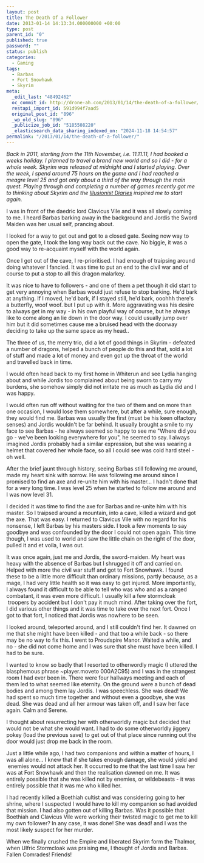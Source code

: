 ```yaml
---
layout: post
title: The Death Of a Follower
date: 2013-01-14 14:13:34.000000000 +00:00
type: post
parent_id: "0"
published: true
password: ""
status: publish
categories:
  - Gaming
tags:
  - Barbas
  - Fort Snowhawk
  - Skyrim
meta:
  _edit_last: "48492462"
  oc_commit_id: http://drone-ah.com/2013/01/14/the-death-of-a-follower/1358172820
  restapi_import_id: 591d994f7aad5
  original_post_id: "896"
  _wp_old_slug: "896"
  _publicize_job_id: "5185508220"
  _elasticsearch_data_sharing_indexed_on: "2024-11-18 14:54:57"
permalink: "/2013/01/14/the-death-of-a-follower/"
---
```


_Back in 2011, starting from the 11th November, i.e. 11.11.11, I had booked a
weeks holiday. I planned to travel a brand new world and so I did - for a whole
week. Skyrim was released at midnight and I started playing. Over the week, I
spend around 75 hours on the game and I had reached a meagre level 25 and got
only about a third of the way through the main quest. Playing through and
completing a number of games recently got me to thinking about Skyrim and the
[Illusionist Diaries](http://www.pcgamer.com/2012/08/09/an-illusionist-in-skyrim-part-1/ "An Illusionist In Skyrim")
inspired me to start again._

I was in front of the daedric lord Clavicus Vile and it was all slowly coming to
me. I heard Barbas barking away in the background and Jordis the Sword Maiden
was her usual self, prancing about.

I looked for a way to get out and got to a closed gate. Seeing now way to open
the gate, I took the long way back out the cave. No biggie, it was a good way to
re-acquaint myself with the world again.

Once I got out of the cave, I re-prioritised. I had enough of traipsing around
doing whatever I fancied. It was time to put an end to the civil war and of
course to put a stop to all this dragon malarkey.

<!-- more -->

It was nice to have to followers - and one of them a pet though it did start to
get very annoying when Barbas would just refuse to stop barking. He\'d bark at
anything. If I moved, he\'d bark, if I stayed still, he\'d bark, ooohhh there\'s
a butterfly, woof woof. but I put up with it. More aggravating was his desire to
always get in my way - in his own playful way of course, but he always like to
come along an lie down in the door way. I could usually jump over him but it did
sometimes cause me a bruised head with the doorway deciding to take up the same
space as my head..

The three of us, the merry trio, did a lot of good things in Skyrim - defeated a
number of dragons, helped a bunch of people do this and that, sold a lot of
stuff and made a lot of money and even got up the throat of the world and
travelled back in time.

I would often head back to my first home in Whiterun and see Lydia hanging about
and while Jordis too complained about being sworn to carry my burdens, she
somehow simply did not irritate me as much as Lydia did and I was happy.

I would often run off without waiting for the two of them and on more than
one occasion, I would lose them somewhere, but after a while, sure enough, they
would find me. Barbas was usually the first (must be his keen olfactory senses)
and Jordis wouldn\'t be far behind. It usually brought a smile to my face to see
Barbas - he always seemed so happy to see me \"Where did you go - we\'ve been
looking everywhere for you\", he seemed to say. I always imagined Jordis
probably had a similar expression, but she was wearing a helmet that covered her
whole face, so all I could see was cold hard steel - oh well.

After the brief jaunt through history, seeing Barbas still following me around,
made my heart sink with sorrow. He was following me around since I promised to
find an axe and re-unite him with his master\... I hadn\'t done that for a very
long time. I was level 25 when he started to follow me around and I was now
level 31.

I decided it was time to find the axe for Barbas and re-unite him with his
master. So I traipsed around a mountain, into a cave, killed a wizard and got
the axe. That was easy. I returned to Clavicus Vile with no regard for his
nonsense, I left Barbas by his masters side. I took a few moments to say goodbye
and was confounded by the door I could not open again. This time though, I was
used to world and saw the little chain on the right of the door, pulled it and
et voila, I was out.

It was once again, just me and Jordis, the sword-maiden. My heart was heavy with
the absence of Barbas but I shrugged it off and carried on. Helped with more the
civil war stuff and got to Fort Snowhawk. I found these to be a little more
difficult than ordinary missions, partly because, as a mage, I had very little
health so it was easy to get injured. More importantly, I always found it
difficult to be able to tell who was who and as a ranged combatant, it was even
more difficult. I usually kill a few stormcloak  troopers by accident but I
don\'t pay it much mind. After taking over the fort, I did various other things
and it was time to take over the next fort. Once I got to that fort, I noticed
that Jordis was nowhere to be seen.

I looked around, teleported around, and I still couldn\'t find her. It dawned on
me that she might have been killed - and that too a while back - so there may be
no way to fix this. I went to Proudspire Manor. Waited a while, and no - she did
not come home and I was sure that she must have been killed. I had to be sure.

I wanted to know so badly that I resorted to otherwordly magic (I uttered the
blasphemous phrase \~player.moveto 000A2C95) and I was in the strangest room I
had ever been in. There were four hallways meeting and each of them led to what
seemed like eternity. On the ground were a bunch of dead bodies and among them
lay Jordis. I was speechless. She was dead! We had spent so much time together
and without even a goodbye, she was dead. She was dead and all her armour was
taken off, and I saw her face again. Calm and Serene.

I thought about resurrecting her with otherworldly magic but decided that would
not be what she would want. I had to do some otherworldly jiggery pokey (load
the previous save) to get out of that place since running out the door would
just drop me back in the room.

Just a little while ago, I had two companions and within a matter of hours, I
was all alone\... I knew that if she takes enough damage, she would yield and
 enemies would not attack her. It occurred to me that the last time I saw her
was at Fort Snowhawk and then the realisation dawned on me. It was entirely
possible that she was killed not by enemies, or wildebeasts - it was entirely
possible that it was me who killed her.

I had recently killed a Boethiah cultist and was considering going to her
shrine, where I suspected I would have to kill my companion so had avoided that
mission. I had also gotten out of killing Barbas. Was it possible that Boethiah
and Clavicus Vile were working their twisted magic to get me to kill my own
follower? In any case, it was done! She was dead! and I was the most likely
suspect for her murder.

When we finally crushed the Empire and liberated Skyrim form the Thalmor, when
Ulfric Stormcloak was praising me, I thought of Jordis and Barbas. Fallen
Comrades! Friends!
